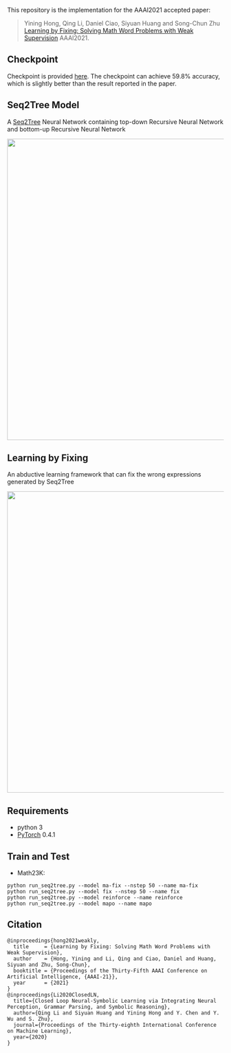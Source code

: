 This repository is the implementation for the AAAI2021 accepted paper:
> Yining Hong, Qing Li, Daniel Ciao, Siyuan Huang and Song-Chun Zhu
> [Learning by Fixing: Solving Math Word Problems with Weak Supervision](https://arxiv.org/pdf/2012.10582.pdf)
> AAAI2021. 

## Checkpoint
Checkpoint is provided [here](https://drive.google.com/drive/folders/1-BHCZrB_oLt-vgqjI6gI7YdOU68YAZ-X?usp=sharing). The checkpoint can achieve 59.8% accuracy, which is slightly better than the result reported in the paper.

## Seq2Tree Model
A [Seq2Tree](https://github.com/ShichaoSun/math_seq2tree) Neural Network containing top-down Recursive Neural Network and bottom-up Recursive Neural Network

<img src='readme/tree_decoder.png' align="center" width="700px">

## Learning by Fixing
An abductive learning framework that can fix the wrong expressions generated by Seq2Tree

<img src='readme/lbf.png' align="center" width="700px">

## Requirements
- python 3
- [PyTorch](http://pytorch.org/) 0.4.1

## Train and Test

- Math23K: 
```
python run_seq2tree.py --model ma-fix --nstep 50 --name ma-fix
python run_seq2tree.py --model fix --nstep 50 --name fix
python run_seq2tree.py --model reinforce --name reinforce
python run_seq2tree.py --model mapo --name mapo 
```

## Citation
    @inproceedings{hong2021weakly,
      title     = {Learning by Fixing: Solving Math Word Problems with Weak Supervision},
      author    = {Hong, Yining and Li, Qing and Ciao, Daniel and Huang, Siyuan and Zhu, Song-Chun},
      booktitle = {Proceedings of the Thirty-Fifth AAAI Conference on Artificial Intelligence, {AAAI-21}},            
      year      = {2021}
    }
    @inproceedings{Li2020ClosedLN,
      title={Closed Loop Neural-Symbolic Learning via Integrating Neural Perception, Grammar Parsing, and Symbolic Reasoning},
      author={Qing Li and Siyuan Huang and Yining Hong and Y. Chen and Y. Wu and S. Zhu},
      journal={Proceedings of the Thirty-eighth International Conference on Machine Learning},
      year={2020}
    }
